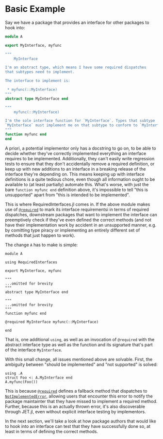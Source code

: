 # Basic Example

Say we have a package that provides an interface for other packages to hook into:

```julia
module A

export MyInterface, myfunc

"""
    MyInterface

I'm an abstract type, which means I have some required dispatches
that subtypes need to implement.

The interface to implement is:

 * myfunc(::MyInterface)
"""
abstract type MyInterface end

"""
    myfunc(::MyInterface)

I'm the sole interface function for `MyInterface`. Types that subtype
`MyInterface` must implement me on that subtype to conform to `MyInterface`.
"""
function myfunc end
end
```

A priori, a potential implementor only has a docstring to go on, to be able to decide whether they've
correctly implemented everything an interface requires to be implemented. Additionally, they can't easily
write regression tests to ensure that they don't accidentally remove a required definition, or keep up with
new additions to an interface in a breaking release of the interface they're depending on. This means
keeping up with interface definitions is a quite tedious chore, even though all information ought to be available
to (at least partially) automate this. What's worse, with just the bare `function myfunc end` definition above,
it's impossible to tell "this is unsupported" apart from "this is intended to be implemented".

This is where RequiredInterfaces.jl comes in. If the above module makes use of [`@required`](@ref) to mark
its interface requirementsi in terms of required dispatches, downstream packages that want to implement the interface
can preemptively check if they've even defined the correct methods (and not have their implementation work by
accident in an unsupported manner, e.g. by comitting type piracy or implementing an entirely different set of methods
that just happen to work).

The change `A` has to make is simple:

```@example basic
module A

using RequiredInterfaces

export MyInterface, myfunc

"""
...omitted for brevity
"""
abstract type MyInterface end

"""
...omitted for brevity
"""
function myfunc end

@required MyInterface myfunc(::MyInterface)

end
```

That is, one additional `using`, as well as an invocation of `@required` with the abstract interface type
as well as the function and its signature that's part of the interface `MyInterface`.

With this small change, all issues mentioned above are solvable. First, the ambiguity between "should be implemented"
and "not supported" is solved:

```@repl basic
using .A
struct Foo <: A.MyInterface end
A.myfunc(Foo()) 
```

This is because [`@required`](@ref) defines a fallback method that dispatches to [`NotImplementedError`](@ref),
allowing users that encounter this error to notify the package maintainter that they have missed to implement a required
method. Further, because this is an actually thrown error, it's also discoverable through JET.jl, even without
explicit interface testing by implementors.

In the next section, we'll take a look at how package authors that would like to hook into an interface
can test that they have successfully done so, at least in terms of defining the correct methods.
